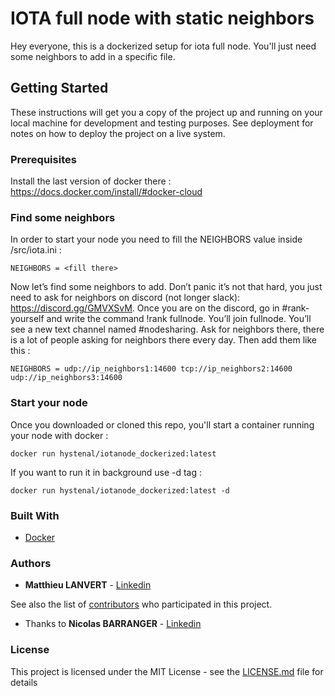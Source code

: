 # IOTA full node with static neighbors

Hey everyone, this is a dockerized setup for iota full node. You'll just need some neighbors to add in a specific file.

## Getting Started

These instructions will get you a copy of the project up and running on your local machine for development and testing purposes. See deployment for notes on how to deploy the project on a live system.

### Prerequisites

Install the last version of docker there : https://docs.docker.com/install/#docker-cloud

### Find some neighbors

In order to start your node you need to fill the NEIGHBORS value inside /src/iota.ini :
```
NEIGHBORS = <fill there>
```
Now let’s find some neighbors to add. Don’t panic it’s not that hard, you just need to ask for neighbors on discord (not longer slack): https://discord.gg/GMVXSvM.
Once you are on the discord, go in #rank-yourself and write the command !rank fullnode. You’ll join fullnode.
You’ll see a new text channel named #nodesharing. Ask for neighbors there, there is a lot of people asking for neighbors there every day. Then add them like this :
```
NEIGHBORS = udp://ip_neighbors1:14600 tcp://ip_neighbors2:14600 udp://ip_neighbors3:14600
```

### Start your node 

Once you downloaded or cloned this repo, you'll start a container running your node with docker :
```
docker run hystenal/iotanode_dockerized:latest
```
If you want to run it in background use -d tag :
```
docker run hystenal/iotanode_dockerized:latest -d
```

### Built With

* [Docker](https://www.docker.com/)

### Authors

* **Matthieu LANVERT** - [Linkedin](https://www.linkedin.com/in/matthieu-lanvert-491032121/)

See also the list of [contributors](https://github.com/your/project/contributors) who participated in this project.

* Thanks to **Nicolas BARRANGER** - [Linkedin](https://www.linkedin.com/in/nicolas-barranger-962a70a6/)

### License

This project is licensed under the MIT License - see the [LICENSE.md](LICENSE.md) file for details
